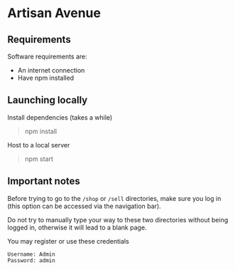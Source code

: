 # Artisan Avenue

## Requirements

Software requirements are:
* An internet connection
* Have npm installed

## Launching locally

Install dependencies (takes a while)  

> npm install

Host to a local server  

> npm start

## Important notes

Before trying to go to the `/shop` or `/sell` directories, make sure you log in (this option can be accessed via the navigation bar).  

Do not try to manually type your way to these two directories without being logged in, otherwise it will lead to a blank page.  

You may register or use these credentials  

`Username: Admin`  
`Password: admin`
